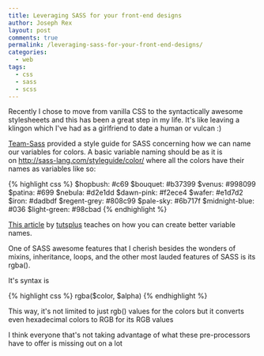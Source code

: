 ```yaml
---
title: Leveraging SASS for your front-end designs
author: Joseph Rex
layout: post
comments: true
permalink: /leveraging-sass-for-your-front-end-designs/
categories:
  - web
tags:
  - css
  - sass
  - scss
---
```

Recently I chose to move from vanilla CSS to the syntactically awesome stylesheeets and this has been a great step in my life. It's like leaving a klingon which I've had as a girlfriend to date a human or vulcan :)

<a href="http://sass-lang.com" target="_blank">Team-Sass</a> provided a style guide for SASS concerning how we can name our variables for colors. A basic variable naming should be as it is on <a href="http://sass-lang.com/styleguide/color/" target="_blank">http://sass-lang.com/styleguide/color/</a> where all the colors have their names as variables like so:

{% highlight css %}
$hopbush: #c69
$bouquet: #b37399
$venus: #998099
$patina: #699
$nebula: #d2e1dd
$dawn-pink: #f2ece4
$wafer: #e1d7d2
$iron: #dadbdf
$regent-grey: #808c99
$pale-sky: #6b717f
$midnight-blue: #036
$light-green: #98cbad
{% endhighlight %}

<a href="http://webdesign.tutsplus.com/tutorials/quick-tip-name-your-sass-variables-modularly--webdesign-13364" target="_blank">This article</a> by <a href="http://tutsplus.com" target="_blank">tutsplus</a> teaches on how you can create better variable names.

One of SASS awesome features that I cherish besides the wonders of mixins, inheritance, loops, and the other most lauded features of SASS is its rgba().

It's syntax is

{% highlight css %}
rgba($color, $alpha)
{% endhighlight %}

This way, it's not limited to just rgb() values for the colors but it converts even hexadecimal colors to RGB for its RGB values

I think everyone that's not taking advantage of what these pre-processors have to offer is missing out on a lot